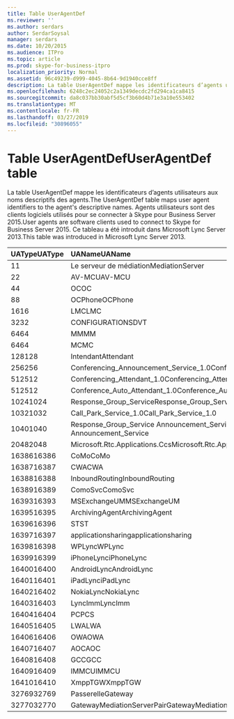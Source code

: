 ```yaml
---
title: Table UserAgentDef
ms.reviewer: ''
ms.author: serdars
author: SerdarSoysal
manager: serdars
ms.date: 10/20/2015
ms.audience: ITPro
ms.topic: article
ms.prod: skype-for-business-itpro
localization_priority: Normal
ms.assetid: 96c49239-d999-4045-8b64-9d1940cce8ff
description: La table UserAgentDef mappe les identificateurs d’agents utilisateurs aux noms descriptifs des agents. Agents utilisateurs sont des clients logiciels utilisés pour se connecter à Skype pour Business Server 2015. Ce tableau a été introduit dans Microsoft Lync Server 2013.
ms.openlocfilehash: 6248c2ec24052c2a1349decdc2fd294ca1ca8415
ms.sourcegitcommit: da8c037bb30abf5d5cf3b60d4b71e3a10e553402
ms.translationtype: MT
ms.contentlocale: fr-FR
ms.lasthandoff: 03/27/2019
ms.locfileid: "30896055"
---
```

# <a name="useragentdef-table"></a><span data-ttu-id="36d76-105">Table UserAgentDef</span><span class="sxs-lookup"><span data-stu-id="36d76-105">UserAgentDef table</span></span>
 
<span data-ttu-id="36d76-106">La table UserAgentDef mappe les identificateurs d’agents utilisateurs aux noms descriptifs des agents.</span><span class="sxs-lookup"><span data-stu-id="36d76-106">The UserAgentDef table maps user agent identifiers to the agent's descriptive names.</span></span> <span data-ttu-id="36d76-107">Agents utilisateurs sont des clients logiciels utilisés pour se connecter à Skype pour Business Server 2015.</span><span class="sxs-lookup"><span data-stu-id="36d76-107">User agents are software clients used to connect to Skype for Business Server 2015.</span></span> <span data-ttu-id="36d76-108">Ce tableau a été introduit dans Microsoft Lync Server 2013.</span><span class="sxs-lookup"><span data-stu-id="36d76-108">This table was introduced in Microsoft Lync Server 2013.</span></span>
  
|<span data-ttu-id="36d76-109">**UAType**</span><span class="sxs-lookup"><span data-stu-id="36d76-109">**UAType**</span></span>|<span data-ttu-id="36d76-110">**UAName**</span><span class="sxs-lookup"><span data-stu-id="36d76-110">**UAName**</span></span>|<span data-ttu-id="36d76-111">**UACategory**</span><span class="sxs-lookup"><span data-stu-id="36d76-111">**UACategory**</span></span>|
|:-----|:-----|:-----|
|<span data-ttu-id="36d76-112">1</span><span class="sxs-lookup"><span data-stu-id="36d76-112">1</span></span>  <br/> |<span data-ttu-id="36d76-113">Le serveur de médiation</span><span class="sxs-lookup"><span data-stu-id="36d76-113">MediationServer</span></span>  <br/> |<span data-ttu-id="36d76-114">Le serveur de médiation</span><span class="sxs-lookup"><span data-stu-id="36d76-114">MediationServer</span></span>  <br/> |
|<span data-ttu-id="36d76-115">2</span><span class="sxs-lookup"><span data-stu-id="36d76-115">2</span></span>  <br/> |<span data-ttu-id="36d76-116">AV-MCU</span><span class="sxs-lookup"><span data-stu-id="36d76-116">AV-MCU</span></span>  <br/> |<span data-ttu-id="36d76-117">AV-MCU</span><span class="sxs-lookup"><span data-stu-id="36d76-117">AV-MCU</span></span>  <br/> |
|<span data-ttu-id="36d76-118">4</span><span class="sxs-lookup"><span data-stu-id="36d76-118">4</span></span>  <br/> |<span data-ttu-id="36d76-119">OC</span><span class="sxs-lookup"><span data-stu-id="36d76-119">OC</span></span>  <br/> |<span data-ttu-id="36d76-120">OC</span><span class="sxs-lookup"><span data-stu-id="36d76-120">OC</span></span>  <br/> |
|<span data-ttu-id="36d76-121">8</span><span class="sxs-lookup"><span data-stu-id="36d76-121">8</span></span>  <br/> |<span data-ttu-id="36d76-122">OCPhone</span><span class="sxs-lookup"><span data-stu-id="36d76-122">OCPhone</span></span>  <br/> |<span data-ttu-id="36d76-123">OCPhone</span><span class="sxs-lookup"><span data-stu-id="36d76-123">OCPhone</span></span>  <br/> |
|<span data-ttu-id="36d76-124">16</span><span class="sxs-lookup"><span data-stu-id="36d76-124">16</span></span>  <br/> |<span data-ttu-id="36d76-125">LMC</span><span class="sxs-lookup"><span data-stu-id="36d76-125">LMC</span></span>  <br/> |<span data-ttu-id="36d76-126">LMC</span><span class="sxs-lookup"><span data-stu-id="36d76-126">LMC</span></span>  <br/> |
|<span data-ttu-id="36d76-127">32</span><span class="sxs-lookup"><span data-stu-id="36d76-127">32</span></span>  <br/> |<span data-ttu-id="36d76-128">CONFIGURATIONS</span><span class="sxs-lookup"><span data-stu-id="36d76-128">DVT</span></span>  <br/> |<span data-ttu-id="36d76-129">CONFIGURATIONS</span><span class="sxs-lookup"><span data-stu-id="36d76-129">DVT</span></span>  <br/> |
|<span data-ttu-id="36d76-130">64</span><span class="sxs-lookup"><span data-stu-id="36d76-130">64</span></span>  <br/> |<span data-ttu-id="36d76-131">MM</span><span class="sxs-lookup"><span data-stu-id="36d76-131">MM</span></span>  <br/> |<span data-ttu-id="36d76-132">MM</span><span class="sxs-lookup"><span data-stu-id="36d76-132">MM</span></span>  <br/> |
|<span data-ttu-id="36d76-133">64</span><span class="sxs-lookup"><span data-stu-id="36d76-133">64</span></span>  <br/> |<span data-ttu-id="36d76-134">MC</span><span class="sxs-lookup"><span data-stu-id="36d76-134">MC</span></span>  <br/> |<span data-ttu-id="36d76-135">MM</span><span class="sxs-lookup"><span data-stu-id="36d76-135">MM</span></span>  <br/> |
|<span data-ttu-id="36d76-136">128</span><span class="sxs-lookup"><span data-stu-id="36d76-136">128</span></span>  <br/> |<span data-ttu-id="36d76-137">Intendant</span><span class="sxs-lookup"><span data-stu-id="36d76-137">Attendant</span></span>  <br/> |<span data-ttu-id="36d76-138">Intendant</span><span class="sxs-lookup"><span data-stu-id="36d76-138">Attendant</span></span>  <br/> |
|<span data-ttu-id="36d76-139">256</span><span class="sxs-lookup"><span data-stu-id="36d76-139">256</span></span>  <br/> |<span data-ttu-id="36d76-140">Conferencing_Announcement_Service_1.0</span><span class="sxs-lookup"><span data-stu-id="36d76-140">Conferencing_Announcement_Service_1.0</span></span>  <br/> |<span data-ttu-id="36d76-141">AUTORITÉS DE CERTIFICATION</span><span class="sxs-lookup"><span data-stu-id="36d76-141">CAS</span></span>  <br/> |
|<span data-ttu-id="36d76-142">512</span><span class="sxs-lookup"><span data-stu-id="36d76-142">512</span></span>  <br/> |<span data-ttu-id="36d76-143">Conferencing_Attendant_1.0</span><span class="sxs-lookup"><span data-stu-id="36d76-143">Conferencing_Attendant_1.0</span></span>  <br/> |<span data-ttu-id="36d76-144">CAA</span><span class="sxs-lookup"><span data-stu-id="36d76-144">CAA</span></span>  <br/> |
|<span data-ttu-id="36d76-145">512</span><span class="sxs-lookup"><span data-stu-id="36d76-145">512</span></span>  <br/> |<span data-ttu-id="36d76-146">Conference_Auto_Attendant_1.0</span><span class="sxs-lookup"><span data-stu-id="36d76-146">Conference_Auto_Attendant_1.0</span></span>  <br/> |<span data-ttu-id="36d76-147">CAA</span><span class="sxs-lookup"><span data-stu-id="36d76-147">CAA</span></span>  <br/> |
|<span data-ttu-id="36d76-148">1024</span><span class="sxs-lookup"><span data-stu-id="36d76-148">1024</span></span>  <br/> |<span data-ttu-id="36d76-149">Response_Group_Service</span><span class="sxs-lookup"><span data-stu-id="36d76-149">Response_Group_Service</span></span>  <br/> |<span data-ttu-id="36d76-150">RGS</span><span class="sxs-lookup"><span data-stu-id="36d76-150">RGS</span></span>  <br/> |
|<span data-ttu-id="36d76-151">1032</span><span class="sxs-lookup"><span data-stu-id="36d76-151">1032</span></span>  <br/> |<span data-ttu-id="36d76-152">Call_Park_Service_1.0</span><span class="sxs-lookup"><span data-stu-id="36d76-152">Call_Park_Service_1.0</span></span>  <br/> |<span data-ttu-id="36d76-153">CPS</span><span class="sxs-lookup"><span data-stu-id="36d76-153">CPS</span></span>  <br/> |
|<span data-ttu-id="36d76-154">1040</span><span class="sxs-lookup"><span data-stu-id="36d76-154">1040</span></span>  <br/> |<span data-ttu-id="36d76-155">Response_Group_Service Announcement_Service</span><span class="sxs-lookup"><span data-stu-id="36d76-155">Response_Group_Service Announcement_Service</span></span>  <br/> |<span data-ttu-id="36d76-156">EN TANT QUE</span><span class="sxs-lookup"><span data-stu-id="36d76-156">AS</span></span>  <br/> |
|<span data-ttu-id="36d76-157">2048</span><span class="sxs-lookup"><span data-stu-id="36d76-157">2048</span></span>  <br/> |<span data-ttu-id="36d76-158">Microsoft.Rtc.Applications.Ccs</span><span class="sxs-lookup"><span data-stu-id="36d76-158">Microsoft.Rtc.Applications.Ccs</span></span>  <br/> |<span data-ttu-id="36d76-159">CCS</span><span class="sxs-lookup"><span data-stu-id="36d76-159">CCS</span></span>  <br/> |
|<span data-ttu-id="36d76-160">16386</span><span class="sxs-lookup"><span data-stu-id="36d76-160">16386</span></span>  <br/> |<span data-ttu-id="36d76-161">CoMo</span><span class="sxs-lookup"><span data-stu-id="36d76-161">CoMo</span></span>  <br/> |<span data-ttu-id="36d76-162">CoMo</span><span class="sxs-lookup"><span data-stu-id="36d76-162">CoMo</span></span>  <br/> |
|<span data-ttu-id="36d76-163">16387</span><span class="sxs-lookup"><span data-stu-id="36d76-163">16387</span></span>  <br/> |<span data-ttu-id="36d76-164">CWA</span><span class="sxs-lookup"><span data-stu-id="36d76-164">CWA</span></span>  <br/> |<span data-ttu-id="36d76-165">CWA</span><span class="sxs-lookup"><span data-stu-id="36d76-165">CWA</span></span>  <br/> |
|<span data-ttu-id="36d76-166">16388</span><span class="sxs-lookup"><span data-stu-id="36d76-166">16388</span></span>  <br/> |<span data-ttu-id="36d76-167">InboundRouting</span><span class="sxs-lookup"><span data-stu-id="36d76-167">InboundRouting</span></span>  <br/> |<span data-ttu-id="36d76-168">InboundRouting</span><span class="sxs-lookup"><span data-stu-id="36d76-168">InboundRouting</span></span>  <br/> |
|<span data-ttu-id="36d76-169">16389</span><span class="sxs-lookup"><span data-stu-id="36d76-169">16389</span></span>  <br/> |<span data-ttu-id="36d76-170">ComoSvc</span><span class="sxs-lookup"><span data-stu-id="36d76-170">ComoSvc</span></span>  <br/> |<span data-ttu-id="36d76-171">ComoSvc</span><span class="sxs-lookup"><span data-stu-id="36d76-171">ComoSvc</span></span>  <br/> |
|<span data-ttu-id="36d76-172">16393</span><span class="sxs-lookup"><span data-stu-id="36d76-172">16393</span></span>  <br/> |<span data-ttu-id="36d76-173">MSExchangeUM</span><span class="sxs-lookup"><span data-stu-id="36d76-173">MSExchangeUM</span></span>  <br/> |<span data-ttu-id="36d76-174">ExUM</span><span class="sxs-lookup"><span data-stu-id="36d76-174">ExUM</span></span>  <br/> |
|<span data-ttu-id="36d76-175">16395</span><span class="sxs-lookup"><span data-stu-id="36d76-175">16395</span></span>  <br/> |<span data-ttu-id="36d76-176">ArchivingAgent</span><span class="sxs-lookup"><span data-stu-id="36d76-176">ArchivingAgent</span></span>  <br/> |<span data-ttu-id="36d76-177">ARCHAGENT</span><span class="sxs-lookup"><span data-stu-id="36d76-177">ARCHAGENT</span></span>  <br/> |
|<span data-ttu-id="36d76-178">16396</span><span class="sxs-lookup"><span data-stu-id="36d76-178">16396</span></span>  <br/> |<span data-ttu-id="36d76-179">ST</span><span class="sxs-lookup"><span data-stu-id="36d76-179">ST</span></span>  <br/> |<span data-ttu-id="36d76-180">ST</span><span class="sxs-lookup"><span data-stu-id="36d76-180">ST</span></span>  <br/> |
|<span data-ttu-id="36d76-181">16397</span><span class="sxs-lookup"><span data-stu-id="36d76-181">16397</span></span>  <br/> |<span data-ttu-id="36d76-182">applicationsharing</span><span class="sxs-lookup"><span data-stu-id="36d76-182">applicationsharing</span></span>  <br/> |<span data-ttu-id="36d76-183">ASMCU</span><span class="sxs-lookup"><span data-stu-id="36d76-183">ASMCU</span></span>  <br/> |
|<span data-ttu-id="36d76-184">16398</span><span class="sxs-lookup"><span data-stu-id="36d76-184">16398</span></span>  <br/> |<span data-ttu-id="36d76-185">WPLync</span><span class="sxs-lookup"><span data-stu-id="36d76-185">WPLync</span></span>  <br/> |<span data-ttu-id="36d76-186">WPLync</span><span class="sxs-lookup"><span data-stu-id="36d76-186">WPLync</span></span>  <br/> |
|<span data-ttu-id="36d76-187">16399</span><span class="sxs-lookup"><span data-stu-id="36d76-187">16399</span></span>  <br/> |<span data-ttu-id="36d76-188">iPhoneLync</span><span class="sxs-lookup"><span data-stu-id="36d76-188">iPhoneLync</span></span>  <br/> |<span data-ttu-id="36d76-189">iPhoneLync</span><span class="sxs-lookup"><span data-stu-id="36d76-189">iPhoneLync</span></span>  <br/> |
|<span data-ttu-id="36d76-190">16400</span><span class="sxs-lookup"><span data-stu-id="36d76-190">16400</span></span>  <br/> |<span data-ttu-id="36d76-191">AndroidLync</span><span class="sxs-lookup"><span data-stu-id="36d76-191">AndroidLync</span></span>  <br/> |<span data-ttu-id="36d76-192">AndroidLync</span><span class="sxs-lookup"><span data-stu-id="36d76-192">AndroidLync</span></span>  <br/> |
|<span data-ttu-id="36d76-193">16401</span><span class="sxs-lookup"><span data-stu-id="36d76-193">16401</span></span>  <br/> |<span data-ttu-id="36d76-194">iPadLync</span><span class="sxs-lookup"><span data-stu-id="36d76-194">iPadLync</span></span>  <br/> |<span data-ttu-id="36d76-195">iPadLync</span><span class="sxs-lookup"><span data-stu-id="36d76-195">iPadLync</span></span>  <br/> |
|<span data-ttu-id="36d76-196">16402</span><span class="sxs-lookup"><span data-stu-id="36d76-196">16402</span></span>  <br/> |<span data-ttu-id="36d76-197">NokiaLync</span><span class="sxs-lookup"><span data-stu-id="36d76-197">NokiaLync</span></span>  <br/> |<span data-ttu-id="36d76-198">NokiaLync</span><span class="sxs-lookup"><span data-stu-id="36d76-198">NokiaLync</span></span>  <br/> |
|<span data-ttu-id="36d76-199">16403</span><span class="sxs-lookup"><span data-stu-id="36d76-199">16403</span></span>  <br/> |<span data-ttu-id="36d76-200">LyncImm</span><span class="sxs-lookup"><span data-stu-id="36d76-200">LyncImm</span></span>  <br/> |<span data-ttu-id="36d76-201">LyncImm</span><span class="sxs-lookup"><span data-stu-id="36d76-201">LyncImm</span></span>  <br/> |
|<span data-ttu-id="36d76-202">16404</span><span class="sxs-lookup"><span data-stu-id="36d76-202">16404</span></span>  <br/> |<span data-ttu-id="36d76-203">PC</span><span class="sxs-lookup"><span data-stu-id="36d76-203">PCS</span></span>  <br/> |<span data-ttu-id="36d76-204">PC</span><span class="sxs-lookup"><span data-stu-id="36d76-204">PCS</span></span>  <br/> |
|<span data-ttu-id="36d76-205">16405</span><span class="sxs-lookup"><span data-stu-id="36d76-205">16405</span></span>  <br/> |<span data-ttu-id="36d76-206">LWA</span><span class="sxs-lookup"><span data-stu-id="36d76-206">LWA</span></span>  <br/> |<span data-ttu-id="36d76-207">LWA</span><span class="sxs-lookup"><span data-stu-id="36d76-207">LWA</span></span>  <br/> |
|<span data-ttu-id="36d76-208">16406</span><span class="sxs-lookup"><span data-stu-id="36d76-208">16406</span></span>  <br/> |<span data-ttu-id="36d76-209">OWA</span><span class="sxs-lookup"><span data-stu-id="36d76-209">OWA</span></span>  <br/> |<span data-ttu-id="36d76-210">OWA</span><span class="sxs-lookup"><span data-stu-id="36d76-210">OWA</span></span>  <br/> |
|<span data-ttu-id="36d76-211">16407</span><span class="sxs-lookup"><span data-stu-id="36d76-211">16407</span></span>  <br/> |<span data-ttu-id="36d76-212">AOC</span><span class="sxs-lookup"><span data-stu-id="36d76-212">AOC</span></span>  <br/> |<span data-ttu-id="36d76-213">AOC</span><span class="sxs-lookup"><span data-stu-id="36d76-213">AOC</span></span>  <br/> |
|<span data-ttu-id="36d76-214">16408</span><span class="sxs-lookup"><span data-stu-id="36d76-214">16408</span></span>  <br/> |<span data-ttu-id="36d76-215">GCC</span><span class="sxs-lookup"><span data-stu-id="36d76-215">GCC</span></span>  <br/> |<span data-ttu-id="36d76-216">GCC</span><span class="sxs-lookup"><span data-stu-id="36d76-216">GCC</span></span>  <br/> |
|<span data-ttu-id="36d76-217">16409</span><span class="sxs-lookup"><span data-stu-id="36d76-217">16409</span></span>  <br/> |<span data-ttu-id="36d76-218">IMMCU</span><span class="sxs-lookup"><span data-stu-id="36d76-218">IMMCU</span></span>  <br/> |<span data-ttu-id="36d76-219">IMMCU</span><span class="sxs-lookup"><span data-stu-id="36d76-219">IMMCU</span></span>  <br/> |
|<span data-ttu-id="36d76-220">16410</span><span class="sxs-lookup"><span data-stu-id="36d76-220">16410</span></span>  <br/> |<span data-ttu-id="36d76-221">XmppTGW</span><span class="sxs-lookup"><span data-stu-id="36d76-221">XmppTGW</span></span>  <br/> |<span data-ttu-id="36d76-222">XmppGateway</span><span class="sxs-lookup"><span data-stu-id="36d76-222">XmppGateway</span></span>  <br/> |
|<span data-ttu-id="36d76-223">32769</span><span class="sxs-lookup"><span data-stu-id="36d76-223">32769</span></span>  <br/> |<span data-ttu-id="36d76-224">Passerelle</span><span class="sxs-lookup"><span data-stu-id="36d76-224">Gateway</span></span>  <br/> |<span data-ttu-id="36d76-225">Passerelle</span><span class="sxs-lookup"><span data-stu-id="36d76-225">Gateway</span></span>  <br/> |
|<span data-ttu-id="36d76-226">32770</span><span class="sxs-lookup"><span data-stu-id="36d76-226">32770</span></span>  <br/> |<span data-ttu-id="36d76-227">GatewayMediationServerPair</span><span class="sxs-lookup"><span data-stu-id="36d76-227">GatewayMediationServerPair</span></span>  <br/> |<span data-ttu-id="36d76-228">GatewayMediationServerPair</span><span class="sxs-lookup"><span data-stu-id="36d76-228">GatewayMediationServerPair</span></span>  <br/> |
   

